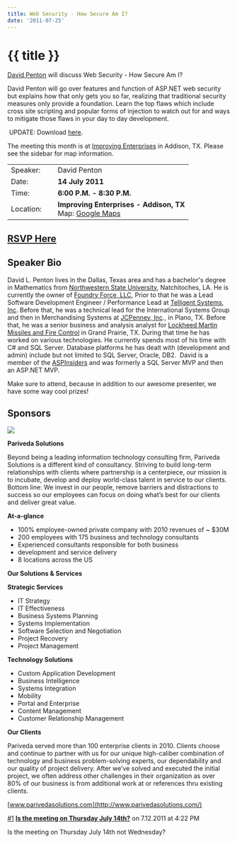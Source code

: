```yaml
---
title: Web Security - How Secure Am I?
date: '2011-07-25'
---
```

# {{ title }}

[David Penton](http://pentonizer.com/ "David Penton") will discuss Web Security - How Secure Am I?  
  
David Penton will go over features and function of ASP.NET web security but explains how that only gets you so far, realizing that traditional security measures only provide a foundation. Learn the top flaws which include cross site scripting and popular forms of injection to watch out for and ways to mitigate those flaws in your day to day development.

 UPDATE: Download [here](http://pentonizer.com/files/media/File/WebSecurity-HowSecureAmI.pptx "Web Security - How Secure Am I?").

The meeting this month is at [Improving Enterprises](http://www.improvingenterprises.con "Improving Enterprises") in Addison, TX. Please see the sidebar for map information.

<table><tbody><tr><td>Speaker:</td><td>&nbsp;</td><td>David Penton</td></tr><tr><td>Date:</td><td>&nbsp;</td><td><b>14 July 2011</b></td></tr><tr><td>Time:</td><td>&nbsp;</td><td><b>6:00 P.M. - 8:30 P.M.</b></td></tr><tr><td>Location:</td><td>&nbsp;</td><td><b>Improving Enterprises - Addison, TX</b><br>Map: <a href="http://maps.google.com/maps?f=q&amp;source=embed&amp;hl=en&amp;geocode=&amp;q=16633+Dallas+Pkwy+%23100,+Addison,+TX+75001&amp;aq=0&amp;sll=32.976856,-96.827008&amp;sspn=0.006498,0.009999&amp;ie=UTF8&amp;hq=&amp;hnear=16633+Dallas+Pkwy,+Addison,+Dallas,+Texas+75001&amp;t=h&amp;ll=32.976856,-96.827008&amp;spn=0.048962,0.090895&amp;z=14&amp;iwloc=A">Google Maps</a></td></tr></tbody></table>

## [RSVP Here](http://websecurity-howsecureami.eventbrite.com/)

## Speaker Bio

David L. Penton lives in the Dallas, Texas area and has a bachelor's degree in Mathematics from [Northwestern State University](http://www.nsula.edu), Natchitoches, LA. He is currently the owner of [Foundry Force, LLC](http://foundryforce.com), Prior to that he was a Lead Software Development Engineer / Performance Lead at [Telligent Systems, Inc](http://telligent.com). Before that, he was a technical lead for the International Systems Group and then in Merchandising Systems at [JCPenney, Inc](http://www.jcpenney.com)., in Plano, TX. Before that, he was a senior business and analysis analyst for [Lockheed Martin Missiles and Fire Control](http://www.lockheedmartin.com/mfc/) in Grand Prairie, TX. During that time he has worked on various technologies. He currently spends most of his time with C# and SQL Server. Database platforms he has dealt with (development and admin) include but not limited to SQL Server, Oracle, DB2.  David is a member of the [ASPInsiders](http://aspinsiders.com) and was formerly a SQL Server MVP and then an ASP.NET MVP.

Make sure to attend, because in addition to our awesome presenter, we have some way cool prizes!

## Sponsors

[![](http://parivedasolutions.com/Style%20Library/Images/design/logo.gif)](http://www.parivedasolutions.com)

**Pariveda Solutions**

Beyond being a leading information technology consulting firm, Pariveda Solutions is a different kind of consultancy. Striving to build long-term relationships with clients where partnership is a centerpiece, our mission is to incubate, develop and deploy world-class talent in service to our clients. Bottom line: We invest in our people, remove barriers and distractions to success so our employees can focus on doing what’s best for our clients and deliver great value.

**At-a-glance**

-   100% employee-owned private company with 2010 revenues of ~ $30M
-   200 employees with 175 business and technology consultants
-   Experienced consultants responsible for both business
-   development and service delivery
-   8 locations across the US

**Our Solutions & Services**

**Strategic Services**

-   IT Strategy
-   IT Effectiveness
-   Business Systems Planning
-   Systems Implementation
-   Software Selection and Negotiation
-   Project Recovery
-   Project Management

**Technology Solutions**

-   Custom Application Development
-   Business Intelligence
-   Systems Integration
-   Mobility
-   Portal and Enterprise
-   Content Management
-   Customer Relationship Management

**Our Clients**

Pariveda served more than 100 enterprise clients in 2010. Clients choose and continue to partner with us for our unique high-caliber combination of technology and business problem-solving experts, our dependability and our quality of project delivery. After we’ve solved and executed the initial project, we often address other challenges in their organization as over 80% of our business is from additional work at or references thru existing clients.

[www.parivedasolutions.com](http://www.parivedasolutions.com/)

  
  

[#1](index.html#comment-2 "Permalink to this comment") **[Is the meeting on Thursday July 14th?](index.html)** on 7.12.2011 at 4:22 PM

Is the meeting on Thursday July 14th not Wednesday?
    
